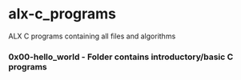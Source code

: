 # alx-c_programs
ALX C programs containing all files and algorithms

### 0x00-hello_world - Folder contains introductory/basic C programs
